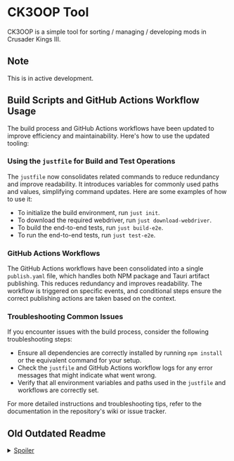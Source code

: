 # CK3OOP Tool

CK3OOP is a simple tool for sorting / managing / developing mods in Crusader Kings III.

## Note
This is in active development.

## Build Scripts and GitHub Actions Workflow Usage

The build process and GitHub Actions workflows have been updated to improve efficiency and maintainability. Here's how to use the updated tooling:

### Using the `justfile` for Build and Test Operations

The `justfile` now consolidates related commands to reduce redundancy and improve readability. It introduces variables for commonly used paths and values, simplifying command updates. Here are some examples of how to use it:

- To initialize the build environment, run `just init`.
- To download the required webdriver, run `just download-webdriver`.
- To build the end-to-end tests, run `just build-e2e`.
- To run the end-to-end tests, run `just test-e2e`.

### GitHub Actions Workflows

The GitHub Actions workflows have been consolidated into a single `publish.yaml` file, which handles both NPM package and Tauri artifact publishing. This reduces redundancy and improves readability. The workflow is triggered on specific events, and conditional steps ensure the correct publishing actions are taken based on the context.

### Troubleshooting Common Issues

If you encounter issues with the build process, consider the following troubleshooting steps:

- Ensure all dependencies are correctly installed by running `npm install` or the equivalent command for your setup.
- Check the `justfile` and GitHub Actions workflow logs for any error messages that might indicate what went wrong.
- Verify that all environment variables and paths used in the `justfile` and workflows are correctly set.

For more detailed instructions and troubleshooting tips, refer to the documentation in the repository's wiki or issue tracker.

## Old Outdated Readme
<details><summary><a href="https://Example.com">Spoiler</a></summary>
## Features

- Reads and parses the `dlc_load.json` file to determine enabled mods.
- Processes mod files and extracts relevant information.
- Supports running custom rules on the parsed data.

## Examples
In the [example](./example) directory, you can find an example of how to use the tool.

Here is an example of a rule that checks if any `on_action` events in the mod conflict with the base game:
```javascript
const path = require("path");
const fs = require("fs");
const _ = require('lodash');
const utils = require('./utils');

function conflictOnAction(
        context,
        {
           parser,
           gameFiles,
           enabledMods,
           enabledFiles,
        },
) {

   // Directory where on_action files are located
   const onActionDir = "\\common\\on_action";

   // We want to find all on_actions files in the base game
   const vanillaOnActionFiles = gameFiles.filter(gameFile => gameFile.dir === onActionDir);

   // Get all on_action events in the base game
   let vanillaOnActionEvents = vanillaOnActionFiles.map((f) => {
      let fileContent = fs.readFileSync(f.fullPath, "utf-8");
      let parsed = parser.parseText(fileContent);
      return Object.keys(parsed);
   }).flat();

   // For each mods check if any of its on_actions conflict with the base game
   // That mean that it has the same key and overwrites "trigger" or "effect"
   enabledMods.forEach((mod) => {

      // Get all on_action files in the mod
      let modOnActionFiles = mod.files.filter(file => file.dir === onActionDir);

      // Loop through all on_action files
      let modOnActions = [];
      modOnActionFiles.forEach(onActionFile => {

         // Parse and push all keys to the list
         let parsed = utils.tryParse(parser, onActionFile.fullPath);
         modOnActions.push(...Object.keys(parsed));

         // Iterate through all keys in the on_action file
         Object.keys(parsed).forEach((key)=>{

            // If the key is in the base game, check if it conflicts
            if(vanillaOnActionEvents.includes(key)) {
               if (parsed[key].effect !== undefined) {
                  throw new Error(`Conflict in ${mod.name} on_action: ${key} has an effect`);
               }
               if (parsed[key].trigger !== undefined) {
                  throw new Error(`Conflict in ${mod.name} on_action: ${key} has a trigger`);
               }
               // Log that it's correct
               console.log(`No conflict in ${mod.name} on_action: ${key}`);
            }
         })
      })

   })
   return context;
}

conflictOnAction.name = "loadOrderRule";
module.exports = conflictOnAction;
```

## Installation

To use CK3OOP, you need to have Node.js installed on your system. You can install Node.js from the [official website](https://nodejs.org/).

1. Clone this repository:
    ```sh
    git clone https://github.com/bukowa/ck3oop.git
    cd ck3oop
    ```

2. Install the necessary dependencies:
    ```sh
    npm install
    ```

## Usage
```bash
> node main.js example

Working in directory: C:\Users\buk\WebstormProjects\ck3oop\example
Using config file: C:\Users\buk\WebstormProjects\ck3oop\example\ck3oop.json
Mod directory: C:\Users\buk\Documents\Paradox Interactive\Crusader Kings III
Reading dlc_load.json...
[
  'mod/ugc_2273832430.mod',
  'mod/ugc_2220098919.mod',
  'mod/ugc_2507209632.mod',
  'mod/ugc_2996881191.mod',
  'mod/ugc_2829397295.mod',
  'mod/ugc_2553043828.mod',
  'mod/ugc_2818979385.mod',
  'mod/test.mod'
]
Creating enabled mods...
[
  'Regional Immersion and Cultural Enrichment (RICE)',
  'Community Flavor Pack',
  'Ethnicities and Portraits Expanded',
  'CFP + EPE Compatibility Patch',
  'Culture Expanded',
  'RICE + EPE Compatibility Patch',
  'Unit Pack Expanded',
  'test'
]
Reading enabled rules...
[ 'parsingRule', 'saveargsasjson' ]
Reading files of mod: Regional Immersion and Cultural Enrichment (RICE)
Reading files of mod: Community Flavor Pack
Reading files of mod: Ethnicities and Portraits Expanded
Reading files of mod: CFP + EPE Compatibility Patch
Reading files of mod: Culture Expanded
Reading files of mod: RICE + EPE Compatibility Patch
Reading files of mod: Unit Pack Expanded
Reading files of mod: test
Reading files of the base game...
Creating load resolution order...
Running rules...
Running rule: parsingRule
{
  filePath: 'C:\\Users\\buk\\Documents\\Paradox Interactive\\Crusader Kings III\\mod\\ugc_2507209632.mod',
  fileName: 'mod/ugc_2507209632.mod',
  version: '1.0',
  name: 'Ethnicities and Portraits Expanded',
  picture: null,
  supported_version: '1.12.5',
  path: 'C:/Program Files (x86)/Steam/steamapps/workshop/content/1158310/2507209632',
  remote_file_id: '2507209632',
  resolvedPath: 'C:\\Program Files (x86)\\Steam\\steamapps\\workshop\\content\\1158310\\2507209632',
  files: null
}
{
  fullPath: 'C:\\Program Files (x86)\\Steam\\steamapps\\workshop\\content\\1158310\\2507209632\\common\\culture\\cultures\\00_akan.txt',
  path: '\\common\\culture\\cultures\\00_akan.txt',
  dir: '\\common\\culture\\cultures',
  file: '00_akan.txt',
  stats: null
}
{
  akan: {
    color: 'akan',
    ethos: 'ethos_egalitarian',
    heritage: 'heritage_akan',
    language: 'language_kwa',
    martial_custom: 'martial_custom_equal',
    traditions: [
      'tradition_female_only_inheritance',
      'tradition_mystical_ancestors',
      'tradition_parochialism',
      'tradition_bush_hunting'
    ],
    name_list: 'name_list_akan',
    coa_gfx: [ 'west_african_group_coa_gfx' ],
    building_gfx: [ 'african_building_gfx', 'mena_building_gfx' ],
    clothing_gfx: [ 'african_clothing_gfx' ],
    unit_gfx: [ 'central_african_unit_gfx', 'sub_sahran_unit_gfx' ],
    ethnicities: { '15': [Array] }
  },
  kru: {
    color: 'kru',
    ethos: 'ethos_stoic',
    heritage: 'heritage_akan',
    language: 'language_kru',
    martial_custom: 'martial_custom_male_only',
    traditions: [
      'tradition_fishermen',
      'tradition_practiced_pirates',
      'tradition_bush_hunting'
    ],
    name_list: 'name_list_kru',
    coa_gfx: [ 'west_african_group_coa_gfx' ],
    building_gfx: [ 'african_building_gfx', 'mena_building_gfx' ],
    clothing_gfx: [ 'african_clothing_gfx' ],
    unit_gfx: [ 'central_african_unit_gfx', 'sub_sahran_unit_gfx' ],
    ethnicities: { '15': [Array] }
  },
  guan: {
    color: { hsv: [Array] },
    ethos: 'ethos_communal',
    heritage: 'heritage_akan',
    language: 'language_kwa',
    martial_custom: 'martial_custom_equal',
    traditions: [
      'tradition_dryland_dwellers',
      'tradition_festivities',
      'tradition_zealous_people',
      'tradition_bush_hunting'
    ],
    name_list: 'name_list_guan',
    coa_gfx: [ 'west_african_group_coa_gfx' ],
    building_gfx: [ 'african_building_gfx', 'mena_building_gfx' ],
    clothing_gfx: [ 'african_clothing_gfx' ],
    unit_gfx: [ 'central_african_unit_gfx', 'sub_sahran_unit_gfx' ],
    ethnicities: { '15': [Array] }
  }
}
Running rule: saveargsasjson

Process finished with exit code 0
```

</details>
